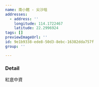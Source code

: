 ```yaml
---
name: 南小館 - 尖沙咀
addresses:
  - address: ''
    longitude: 114.1722467
    latitude: 22.2996924
tags: []
previewImageUrl: ''
id: 9e1b9338-ede8-50d3-8ebc-16382dda757f
group: ''

---
```

### Detail
紅底中資

